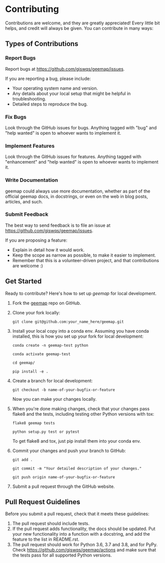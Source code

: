 # Contributing

Contributions are welcome, and they are greatly appreciated! Every
little bit helps, and credit will always be given. You can contribute in many ways:

## Types of Contributions

### Report Bugs

Report bugs at <https://github.com/giswqs/geemap/issues>.

If you are reporting a bug, please include:

- Your operating system name and version.
- Any details about your local setup that might be helpful in troubleshooting.
- Detailed steps to reproduce the bug.

### Fix Bugs

Look through the GitHub issues for bugs. Anything tagged with "bug" and "help wanted" is open to whoever wants to implement it.

### Implement Features

Look through the GitHub issues for features. Anything tagged with "enhancement" and "help wanted" is open to whoever wants to implement it.

### Write Documentation

geemap could always use more documentation, whether as part of the official geemap docs, in docstrings, or even on the web in blog posts, articles, and such.

### Submit Feedback

The best way to send feedback is to file an issue at <https://github.com/giswqs/geemap/issues>.

If you are proposing a feature:

- Explain in detail how it would work.
- Keep the scope as narrow as possible, to make it easier to implement.
- Remember that this is a volunteer-driven project, and that contributions are welcome :)

## Get Started

Ready to contribute? Here's how to set up _geemap_ for local development.

1. Fork the [geemap](https://github.com/giswqs/geemap) repo on GitHub.

2. Clone your fork locally:

    ```
    git clone git@github.com:your_name_here/geemap.git
    ```

3. Install your local copy into a conda env. Assuming you have conda installed, this is how you set up your fork for local development:

    ```
    conda create -n geemap-test python
    ```

    ```
    conda activate geemap-test
    ```
    
    ```
    cd geemap/
    ```

    ```
    pip install -e .
    ```

4. Create a branch for local development:

    ```
    git checkout -b name-of-your-bugfix-or-feature
    ```

    Now you can make your changes locally.

5. When you're done making changes, check that your changes pass flake8 and the tests, including testing other Python versions with tox:

    ```
    flake8 geemap tests
    ```

    ```
    python setup.py test or pytest
    ```

    To get flake8 and tox, just pip install them into your conda env.

6. Commit your changes and push your branch to GitHub:

    ```
    git add .
    ```

    ```
    git commit -m "Your detailed description of your changes."
    ```

    ```
    git push origin name-of-your-bugfix-or-feature
    ```

7. Submit a pull request through the GitHub website.

## Pull Request Guidelines

Before you submit a pull request, check that it meets these guidelines:

1. The pull request should include tests.
2. If the pull request adds functionality, the docs should be updated. Put your new functionality into a function with a docstring, and add the feature to the list in README.rst.
3. The pull request should work for Python 3.6, 3.7 and 3.8, and for PyPy. Check <https://github.com/giswqs/geemap/actions> and make sure that the tests pass for all supported Python versions.
